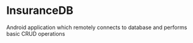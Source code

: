 InsuranceDB
===========

Android application which remotely connects to database and performs basic CRUD operations
